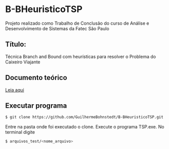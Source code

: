 # B-BHeuristicoTSP
Projeto realizado como Trabalho de Conclusão do curso de Análise e Desenvolvimento de Sistemas da Fatec São Paulo

## Título: 
Técnica Branch and Bound com heurísticas para resolver o Problema do Caixeiro Viajante

## Documento teórico
[Leia aqui](https://github.com/GuilhermeBohnstedt/B-BHeuristicoTSP/blob/master/docs/doc.pdf)

## Executar programa
```sh
$ git clone https://github.com/GuilhermeBohnstedt/B-BHeuristicoTSP.git
```

Entre na pasta onde foi executado o clone. Execute o programa TSP.exe. No terminal digite
```sh
$ arquivos_test/<nome_arquivo>
```
